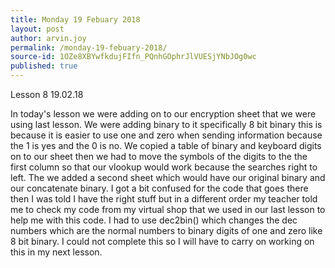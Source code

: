 ```yaml
---
title: Monday 19 Febuary 2018
layout: post
author: arvin.joy
permalink: /monday-19-febuary-2018/
source-id: 1OZe8XBYwfkdujFIfn_PQnhGOphrJlVUESjYNbJOg0wc
published: true
---
```

Lesson 8        19.02.18

In today's lesson we were adding on to our encryption sheet that we were using last lesson. We were adding binary to it specifically 8 bit binary this is because it is easier to use one and zero when sending information because the 1 is yes and the 0 is no. We copied a table of binary and keyboard digits on to our sheet then we had to move the symbols of the digits to the the first column so that our vlookup would work because the searches right to left. The we added a second sheet which would have our original binary and our concatenate binary. I got a bit confused for the code that goes there then I was told I have the right stuff but in a different order my teacher told me to check my code from my virtual shop that we used in our last lesson to help me with this code. I had to use dec2bin() which changes the dec numbers which are the normal numbers to binary digits of one and zero like 8 bit binary. I could not complete this so I will have to carry on working on this in my next lesson.


